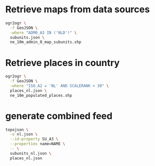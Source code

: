 
# Retrieve maps from data sources
``` bash
ogr2ogr \
  -f GeoJSON \
  -where "ADM0_A3 IN ('NLD')" \
  subunits.json \
  ne_10m_admin_0_map_subunits.shp
```

# Retrieve places in country
``` bash
ogr2ogr \
  -f GeoJSON \
  -where "ISO_A2 = 'NL' AND SCALERANK < 30" \
  places_nl.json \
  ne_10m_populated_places.shp
```

# generate combined feed
``` bash
topojson \
  -o nl.json \
  --id-property SU_A3 \
  --properties name=NAME \
  -- \
  subunits_nl.json \
  places_nl.json
```
